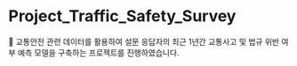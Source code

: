 # Project_Traffic_Safety_Survey
🚙 교통안전 관련 데이터를 활용하여 설문 응답자의 최근 1년간 교통사고 및 법규 위반 여부 예측 모델을 구축하는 프로젝트를 진행하였습니다.
